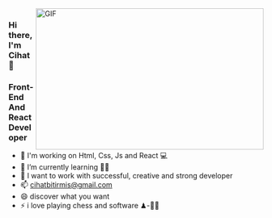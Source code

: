 <img align="right" alt="GIF" src="https://github.com/abhisheknaiidu/abhisheknaiidu/blob/master/code.gif?raw=true" width="450" height="280" />

### Hi there, I'm Cihat👋

### Front-End And React Developer

- 🔭 I'm working on Html, Css, Js and React 💻
- 🌱 I’m currently learning 👨‍🎓
- 👯 I want to work with successful, creative and strong developer
- 📫 cihatbitirmis@gmail.com
- 😄 discover what you want
- ⚡ i love playing chess and software ♟-👩‍💻
<br/>


